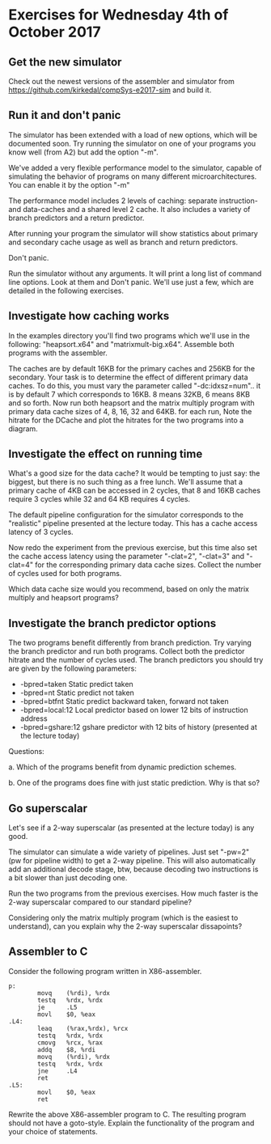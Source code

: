 # Exercises for Wednesday 4th of October 2017

## Get the new simulator

Check out the newest versions of the assembler and simulator
from https://github.com/kirkedal/compSys-e2017-sim and build it.

## Run it and don't panic

The simulator has been extended with a load of new options, which
will be documented soon. Try running the simulator on one of your
programs you know well (from A2) but add the option "-m".

We've added a very flexible performance model to the simulator, capable
of simulating the behavior of programs on many different microarchitectures.
You can enable it by the option "-m"

The performance model includes 2 levels of caching: separate instruction-
and data-caches and a shared level 2 cache. It also includes a variety
of branch predictors and a return predictor.

After running your program the simulator will show statistics about primary
and secondary cache usage as well as branch and return predictors.

Don't panic.

Run the simulator without any arguments. It will print a long list
of command line options. Look at them and Don't panic. We'll use just
a few, which are detailed in the following exercises.

## Investigate how caching works

In the examples directory you'll find two programs which we'll use in the following:
"heapsort.x64" and "matrixmult-big.x64". Assemble both programs with the assembler.

The caches are by default 16KB for the primary caches and 256KB for the secondary.
Your task is to determine the effect of different primary data caches. To do this,
you must vary the parameter called "-dc:idxsz=num".. it is by default 7 which corresponds
to 16KB. 8 means 32KB, 6 means 8KB and so forth. Now run both heapsort and the matrix
multiply program with primary data cache sizes of 4, 8, 16, 32 and 64KB. for each run,
Note the hitrate for the DCache and plot the hitrates for the two programs into a
diagram.

## Investigate the effect on running time

What's a good size for the data cache? It would be tempting to just say: the biggest,
but there is no such thing as a free lunch. We'll assume that a primary cache of 4KB
can be accessed in 2 cycles, that 8 and 16KB caches require 3 cycles while 32 and 64
KB requires 4 cycles.

The default pipeline configuration for the simulator corresponds to the "realistic"
pipeline presented at the lecture today. This has a cache access latency of 3 cycles.

Now redo the experiment from the previous exercise, but this time also set the cache
access latency using the parameter "-clat=2", "-clat=3" and "-clat=4" for the corresponding
primary data cache sizes. Collect the number of cycles used for both programs.

Which data cache size would you recommend, based on only the matrix multiply and heapsort
programs?

## Investigate the branch predictor options

The two programs benefit differently from branch prediction. Try varying the branch
predictor and run both programs. Collect both the predictor hitrate and the number of
cycles used. The branch predictors you should try are given by the following parameters:
 * -bpred=taken Static predict taken
 * -bpred=nt Static predict not taken
 * -bpred=btfnt Static predict backward taken, forward not taken
 * -bpred=local:12 Local predictor based on lower 12 bits of instruction address
 * -bpred=gshare:12 gshare predictor with 12 bits of history (presented at the lecture today)
 
 Questions:
 
 a. Which of the programs benefit from dynamic prediction schemes.
 
 b. One of the programs does fine with just static prediction. Why is that so?
 
## Go superscalar

Let's see if a 2-way superscalar (as presented at the lecture today) is any good.

The simulator can simulate a wide variety of pipelines. Just set "-pw=2" (pw for
pipeline width) to get a 2-way pipeline. This will also automatically add an
additional decode stage, btw, because decoding two instructions is a bit slower
than just decoding one.

Run the two programs from the previous exercises. How much faster is the 2-way
superscalar compared to our standard pipeline?

Considering only the matrix multiply program (which is the easiest to understand),
can you explain why the 2-way superscalar dissapoints?

## Assembler to C

Consider the following program written in X86-assembler.

```
p:
        movq    (%rdi), %rdx
        testq   %rdx, %rdx
        je      .L5
        movl    $0, %eax
.L4:
        leaq    (%rax,%rdx), %rcx
        testq   %rdx, %rdx
        cmovg   %rcx, %rax
        addq    $8, %rdi
        movq    (%rdi), %rdx
        testq   %rdx, %rdx
        jne     .L4
        ret
.L5:
        movl    $0, %eax
        ret
```

Rewrite the above X86-assembler program to C. The resulting program should not have a goto-style. Explain the functionality of the program and your choice of statements.